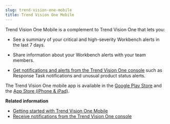 ```yaml
---
slug: trend-vision-one-mobile
title: Trend Vision One Mobile
---
```


Trend Vision One Mobile is a complement to Trend Vision One that lets you:

- See a summary of your critical and high-severity Workbench alerts in the last 7 days.

- Share information about your Workbench alerts with your team members.

- [Get notifications and alerts from the Trend Vision One console](receive-notifications-console.md) such as Response Task notifications and unusual product status alerts.

The Trend Vision One mobile app is available in the [Google Play Store](https://play.google.com/store/apps/details?id=com.trendmicro.mobilesoc) and the [App Store (iPhone & iPad)](https://apps.apple.com/app/trend-vision-one/id6444749127).

**Related information**

- [Getting started with Trend Vision One Mobile](get-start-mobile.md "Configure the mobile app in your devices.")
- [Receive notifications from the Trend Vision One console](receive-notifications-console.md "Configure Trend Vision One to send notifications and alerts to the mobile app.")
